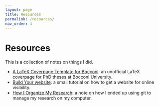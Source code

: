 ```yaml
---
layout: page
title: Resources
permalink: /resources/
nav_order: 4
---
```


# Resources

This is a collection of notes on things I did.

- [A LaTeX Coverpage Template for Bocconi](../_posts/2019-09-18-bocconi-phd-thesis-coverpage-latex.md): an unofficial LaTeX coverpage for PhD theses at Bocconi University.
- [Build Your website](../_posts/2019-11-26-build-your-website.md): a small tutorial on how to get a website for online visibility.
- [How I Organize My Research](../_posts/2020-01-31-organize-your-research.md): a note on how I ended up using git to manage my research on my computer.
